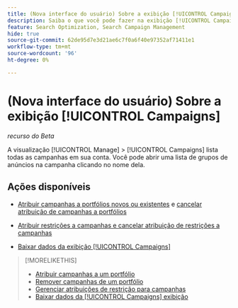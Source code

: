 ```yaml
---
title: (Nova interface do usuário) Sobre a exibição [!UICONTROL Campaigns]
description: Saiba o que você pode fazer na exibição [!UICONTROL Campaigns].
feature: Search Optimization, Search Campaign Management
hide: true
source-git-commit: 62de95d7e3d21ae6c7f0a6f40e97352af71411e1
workflow-type: tm+mt
source-wordcount: '96'
ht-degree: 0%

---
```


# (Nova interface do usuário) Sobre a exibição [!UICONTROL Campaigns]

*recurso do Beta*

A visualização [!UICONTROL Manage] > [!UICONTROL Campaigns] lista todas as campanhas em sua conta. Você pode abrir uma lista de grupos de anúncios na campanha clicando no nome dela.

## Ações disponíveis

* [Atribuir campanhas a portfólios novos ou existentes](https://experienceleague.adobe.com/pt-br/docs/advertising/search-social-commerce/campaign-management/campaign-assign-to-portfolio) e [cancelar atribuição de campanhas a portfólios](https://experienceleague.adobe.com/pt-br/docs/advertising/search-social-commerce/campaign-management/campaign-remove-from-portfolio)

* [Atribuir restrições a campanhas e cancelar atribuição de restrições a campanhas](/help/search-social-commerce/new-ui/manage/campaigns/campaign-constraint-assignments-manage.md)

* [Baixar dados da exibição [!UICONTROL Campaigns]](/help/search-social-commerce/new-ui/manage/campaigns/campaign-view-report.md)

>[!MORELIKETHIS]
>
>* [Atribuir campanhas a um portfólio](https://experienceleague.adobe.com/pt-br/docs/advertising/search-social-commerce/campaign-management/campaign-assign-to-portfolio)
>* [Remover campanhas de um portfólio](https://experienceleague.adobe.com/pt-br/docs/advertising/search-social-commerce/campaign-management/campaign-remove-from-portfolio)
>* [Gerenciar atribuições de restrição para campanhas](campaign-constraint-assignments-manage.md)
>* [Baixar dados da [!UICONTROL Campaigns] exibição](campaign-view-report.md)
